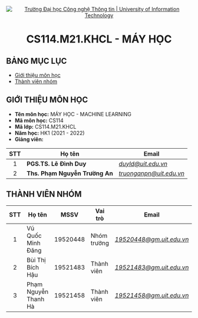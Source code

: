 <!-- Banner -->
<p align="center">
  <a href="https://www.uit.edu.vn/" title="Trường Đại học Công nghệ Thông tin" style="border: none;">
    <img src="https://i.imgur.com/WmMnSRt.png" alt="Trường Đại học Công nghệ Thông tin | University of Information Technology">
  </a>
</p>

<!-- Title -->
<h1 align="center"><b>CS114.M21.KHCL - MÁY HỌC</b></h1>

<!-- Main -->

## BẢNG MỤC LỤC
* [Giới thiệu môn học](#giới-thiệu-môn-học)
* [Thành viên nhóm](#thành-viên-nhóm)

## GIỚI THIỆU MÔN HỌC
* **Tên môn học:** MÁY HỌC - MACHINE LEARNING
* **Mã môn học:** CS114
* **Mã lớp:** CS114.M21.KHCL
* **Năm học:** HK1 (2021 - 2022)
* **Giảng viên:**
 
| STT | Họ tên | Email |
| :---: | --- | --- |
| 1 | **PGS.TS. Lê Đình Duy** | *duyld@uit.edu.vn* |
| 2 | **Ths. Phạm Nguyễn Trường An** | *truonganpn@uit.edu.vn* |

## THÀNH VIÊN NHÓM
| STT | Họ tên | MSSV | Vai trò | Email | Github | Facebook |
| :---: | --- | --- | --- | --- | --- | --- |
| 1 | Vũ Quốc Minh Đăng | 19520448 | Nhóm trưởng | *19520448@gm.uit.edu.vn* | [twelcone](https://github.com/twelcone) | [dangvu2k1](https://www.facebook.com/dangvu2k1) |
| 2 | Bùi Thị Bích Hậu | 19521483 | Thành viên | *19521483@gm.uit.edu.vn* |  | [haunl.bich](https://github.com/haunl.bich) |
| 3 | Phạm Nguyễn Thanh Hà | 19521458 | Thành viên | *19521458@gm.uit.edu.vn* |  |  |
